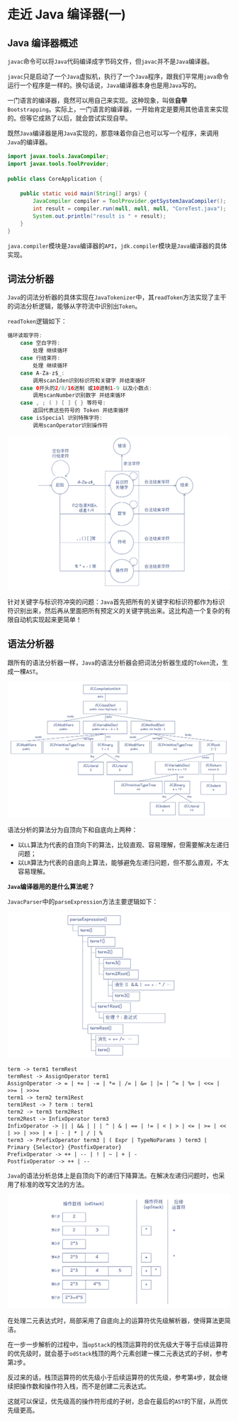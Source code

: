 # 走近 Java 编译器(一)

## Java 编译器概述

`javac`命令可以将`Java`代码编译成字节码文件，但`javac`并不是`Java`编译器。

`javac`只是启动了一个`Java`虚拟机，执行了一个`Java`程序，跟我们平常用`java`命令运行一个程序是一样的。换句话说，`Java`编译器本身也是用`Java`写的。

一门语言的编译器，竟然可以用自己来实现。这种现象，叫做**自举**`Bootstrapping`。实际上，一门语言的编译器，一开始肯定是要用其他语言来实现的。但等它成熟了以后，就会尝试实现自举。

既然`Java`编译器是用`Java`实现的，那意味着你自己也可以写一个程序，来调用`Java`的编译器。

```java
import javax.tools.JavaCompiler;
import javax.tools.ToolProvider;

public class CoreApplication {

    public static void main(String[] args) {
        JavaCompiler compiler = ToolProvider.getSystemJavaCompiler();
        int result = compiler.run(null, null, null, "CoreTest.java");
        System.out.println("result is " + result);
    }
}
```

`java.compiler`模块是`Java`编译器的`API`，`jdk.compiler`模块是`Java`编译器的具体实现。

## 词法分析器

`Java`的词法分析器的具体实现在`JavaTokenizer`中，其`readToken`方法实现了主干的词法分析逻辑，能够从字符流中识别出`Token`。

`readToken`逻辑如下：

```java
循环读取字符:
    case 空白字符:
        处理 继续循环
    case 行结束符:
        处理 继续循环
    case A-Za-z$_:
        调用scanIden识别标识符和关键字 并结束循环
    case 0开头的2/8/16进制 或10进制1-9 以及小数点:
        调用scanNumber识别数字 并结束循环
    case , ; ( ) [ ] { } 等符号:
        返回代表这些符号的 Token 并结束循环
    case isSpecial 识别特殊字符:
        调用scanOperator识别操作符
```

![词法分析器的有限自动机](./media/08/00.jpg)

针对关键字与标识符冲突的问题：`Java`首先把所有的关键字和标识符都作为标识符识别出来，然后再从里面把所有预定义的关键字挑出来。这比构造一个复杂的有限自动机实现起来更简单！

## 语法分析器

跟所有的语法分析器一样，`Java`的语法分析器会把词法分析器生成的`Token`流，生成一棵`AST`。

![AST](./media/08/01.jpg)

语法分析的算法分为自顶向下和自底向上两种：

- 以`LL`算法为代表的自顶向下的算法，比较直观、容易理解，但需要解决左递归问题；
- 以`LR`算法为代表的自底向上算法，能够避免左递归问题，但不那么直观，不太容易理解。

**`Java`编译器用的是什么算法呢？**

`JavacParser`中的`parseExpression`方法主要逻辑如下：

![parseExpression](./media/08/02.jpg)

```shell
term -> term1 termRest
termRest -> AssignOperator term1
AssignOperator -> = | += | -= | *= | /= | &= | |= | ^= | %= | <<= | >>= | >>>=
term1 -> term2 term1Rest
term1Rest -> ? term : term1
term2 -> term3 term2Rest
term2Rest -> InfixOperator term3
InfixOperator -> || | && | | | ^ | & | == | != | < | > | <= | >= | << | >> | >>> | + | - | * | / | %
term3 -> PrefixOperator term3 | ( Expr | TypeNoParams ) term3 | Primary {Selector} {PostfixOperator}
PrefixOperator -> ++ | -- | ! | ~ | + | -
PostfixOperator -> ++ | --
```

`Java`的语法分析总体上是自顶向下的递归下降算法。在解决左递归问题时，也采用了标准的改写文法的方法。

![LR](./media/08/03.jpg)

在处理二元表达式时，局部采用了自底向上的运算符优先级解析器，使得算法更简洁。

在一步一步解析的过程中，当`opStack`的栈顶运算符的优先级大于等于后续运算符的优先级时，就会基于`odStack`栈顶的两个元素创建一棵二元表达式的子树，参考第`2`步。

反过来的话，栈顶运算符的优先级小于后续运算符的优先级，参考第`4`步，就会继续把操作数和操作符入栈，而不是创建二元表达式。

这就可以保证，优先级高的操作符形成的子树，总会在最后的`AST`的下层，从而优先级更高。